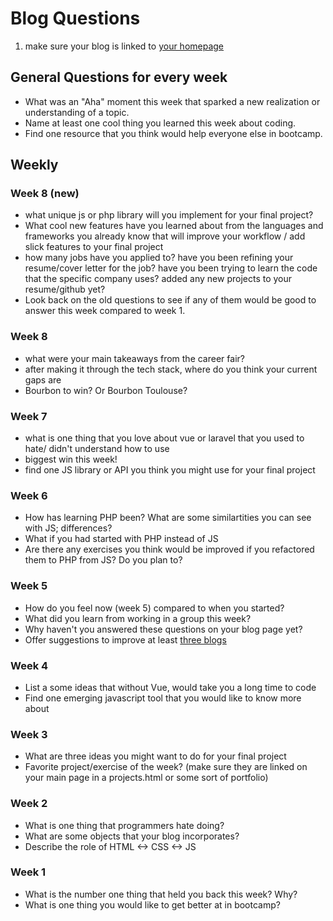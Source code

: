 # Blog Questions

1. make sure your blog is linked to [your homepage](https://github.com/bootcamp-s19/Resources/blob/master/everyones_blogs.md)

## General Questions for every week
* What was an "Aha" moment this week that sparked a new realization or understanding of a topic.
* Name at least one cool thing you learned this week about coding.
* Find one resource that you think would help everyone else in bootcamp.

## Weekly  

### Week 8 (new)
* what unique js or php library will you implement for your final project?
* What cool new features have you learned about from the languages and frameworks you already know that will improve your workflow / add slick features to your final project
* how many jobs have you applied to? have you been refining your resume/cover letter for the job? have you been trying to learn the code that the specific company uses? added any new projects to your resume/github yet?
* Look back on the old questions to see if any of them would be good to answer this week compared to week 1.

### Week 8
* what were your main takeaways from the career fair?
* after making it through the tech stack, where do you think your current gaps are
* Bourbon to win? Or Bourbon Toulouse?

### Week 7
* what is one thing that you love about vue or laravel that you used to hate/ didn't understand how to use
* biggest win this week!
* find one JS library or API you think you might use for your final project

### Week 6
* How has learning PHP been? What are some similartities you can see with JS; differences? 
* What if you had started with PHP instead of JS
* Are there any exercises you think would be improved if you refactored them to PHP from JS? Do you plan to?

### Week 5
* How do you feel now (week 5) compared to when you started?
* What did you learn from working in a group this week?
* Why haven't you answered these questions on your blog page yet?
* Offer suggestions to improve at least [three blogs](https://github.com/bootcamp-s19/Resources/blob/master/everyones_blogs.md)

### Week 4
* List a some ideas that without Vue, would take you a long time to code
* Find one emerging javascript tool that you would like to know more about

### Week 3
* What are three ideas you might want to do for your final project
* Favorite project/exercise of the week? (make sure they are linked on your main page in a projects.html or some sort of portfolio)

### Week 2
* What is one thing that programmers hate doing?
* What are some objects that your blog incorporates?
* Describe the role of HTML <-> CSS <-> JS
  
### Week 1
* What is the number one thing that held you back this week? Why?
* What is one thing you would like to get better at in bootcamp?
